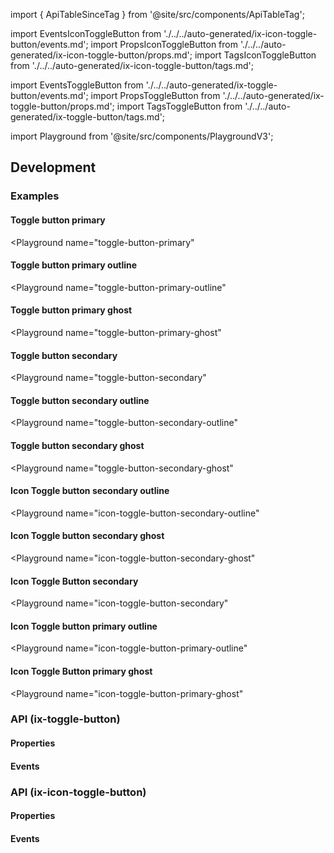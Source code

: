 import { ApiTableSinceTag } from '@site/src/components/ApiTableTag';

import EventsIconToggleButton from './../../auto-generated/ix-icon-toggle-button/events.md';
import PropsIconToggleButton from './../../auto-generated/ix-icon-toggle-button/props.md';
import TagsIconToggleButton from './../../auto-generated/ix-icon-toggle-button/tags.md';

import EventsToggleButton from './../../auto-generated/ix-toggle-button/events.md';
import PropsToggleButton from './../../auto-generated/ix-toggle-button/props.md';
import TagsToggleButton from './../../auto-generated/ix-toggle-button/tags.md';

import Playground from '@site/src/components/PlaygroundV3';

## Development

### Examples

#### Toggle button primary

<Playground
name="toggle-button-primary"

> </Playground>

#### Toggle button primary outline

<Playground
name="toggle-button-primary-outline"

> </Playground>

#### Toggle button primary ghost

<Playground
name="toggle-button-primary-ghost"

> </Playground>

#### Toggle button secondary

<Playground
name="toggle-button-secondary"

> </Playground>

#### Toggle button secondary outline

<Playground
name="toggle-button-secondary-outline"

> </Playground>

#### Toggle button secondary ghost

<Playground
name="toggle-button-secondary-ghost"

> </Playground>

#### Icon Toggle button secondary outline

<Playground
name="icon-toggle-button-secondary-outline"

> </Playground>

#### Icon Toggle button secondary ghost

<Playground
name="icon-toggle-button-secondary-ghost"

> </Playground>

#### Icon Toggle Button secondary

<Playground
name="icon-toggle-button-secondary"

> </Playground>

#### Icon Toggle button primary outline

<Playground
name="icon-toggle-button-primary-outline"

> </Playground>

#### Icon Toggle Button primary ghost

<Playground
name="icon-toggle-button-primary-ghost"

> </Playground>

### API (ix-toggle-button)

#### Properties

<PropsToggleButton />

#### Events

<EventsToggleButton />

### API (ix-icon-toggle-button)

#### Properties

<PropsIconToggleButton />

#### Events

<EventsIconToggleButton />
